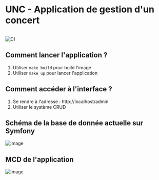 # UNC - Application de gestion d'un concert

<a href="https://zupimages.net/viewer.php?id=22/38/ffye.png"><img src="https://zupimages.net/up/22/38/ffye.png" alt="" /></a>

![CI](https://github.com/dunglas/symfony-docker/workflows/CI/badge.svg)

## Comment lancer l'application ?

1. Utiliser `make build` pour build l'image
2. Utiliser `make up` pour lancer l'application

## Comment accéder à l'interface ?

1. Se rendre à l'adresse : http://localhost/admin
2. Utiliser le système CRUD

## Schéma de la base de donnée actuelle sur Symfony

![image](https://github.com/b2p-wilem/unc-project/blob/main/doc/symfony-database.png)

## MCD de l'application

![image](https://github.com/b2p-wilem/unc-project/blob/main/doc/MCD_Final.png)
